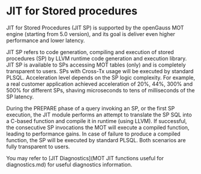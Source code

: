 # JIT for Stored procedures

JIT for Stored Procedures (JIT SP) is supported by the openGauss MOT engine (starting from 5.0 version), and its goal is deliver even higher performance and lower latency. 

JIT SP refers to code generation, compiling and execution of stored procedures (SP) by LLVM runtime code generation and execution library. JIT SP is available to SPs accessing MOT tables (only) and is completely transparent to users. SPs with Cross-Tx usage will be executed by standard PLSQL. Acceleration level depends on the SP logic complexity. For example, a real customer application achieved acceleration of 20%, 44%, 300% and 500% for different SPs, shaving microseconds to tens of milliseconds of the SP latency.

During the PREPARE phase of a query invoking an SP, or the first SP execution, the JIT module performs an attempt to translate the SP SQL into a C-based function and compile it in runtime (using LLVM). If successful, the consecutive SP invocations the MOT will execute a compiled function, leading to performance gains. In case of failure to produce a compiled function, the SP will be executed by standard PLSQL. Both scenarios are fully transparent to users.

You may refer to [JIT Diagnostics](MOT JIT functions useful for diagnostics.md) for useful diagnostics information.